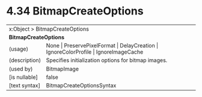 <html dir="LTR" xmlns:mshelp="http://msdn.microsoft.com/mshelp" xmlns:ddue="http://ddue.schemas.microsoft.com/authoring/2003/5" xmlns:xlink="http://www.w3.org/1999/xlink" xmlns:tool="http://www.microsoft.com/tooltip">

<body>
 <input type="hidden" id="userDataCache" class="userDataStyle">
 <input type="hidden" id="hiddenScrollOffset">
 <img id="dropDownImage" style="display:none; height:0; width:0;" src="../local/drpdown.gif">
 <img id="dropDownHoverImage" style="display:none; height:0; width:0;" src="../local/drpdown_orange.gif">
 <img id="collapseImage" style="display:none; height:0; width:0;" src="../local/collapse.gif">
 <img id="expandImage" style="display:none; height:0; width:0;" src="../local/exp.gif">
 <img id="collapseAllImage" style="display:none; height:0; width:0;" src="../local/collall.gif">
 <img id="expandAllImage" style="display:none; height:0; width:0;" src="../local/expall.gif">
 <img id="copyImage" style="display:none; height:0; width:0;" src="../local/copycode.gif">
 <img id="copyHoverImage" style="display:none; height:0; width:0;" src="../local/copycodeHighlight.gif">
 <div id="header"><h1 class="heading">4.34 BitmapCreateOptions</h1></div>

 <div id="mainSection">
 <div id="mainBody">
 <div id="allHistory" class="saveHistory" onsave="saveAll()" onload="loadAll()"></div>
 <p xmlns:wsd="http://wsdev.schemas.microsoft.com/authoring/2008/2" xmlns:msxsl="urn:schemas-microsoft-com:xslt" xmlns:script="urn:script" xmlns:build="urn:build">
 </p>
 <div id="sectionSection0" class="section" name="collapseableSection">
 <content xmlns="http://ddue.schemas.microsoft.com/authoring/2003/5" xmlns:wsd="http://wsdev.schemas.microsoft.com/authoring/2008/2" xmlns:msxsl="urn:schemas-microsoft-com:xslt" xmlns:script="urn:script" xmlns:build="urn:build">
 </content>
 </div>
 <div id="sectionSection1" class="section" name="collapseableSection">
 <content xmlns="http://ddue.schemas.microsoft.com/authoring/2003/5" xmlns:wsd="http://wsdev.schemas.microsoft.com/authoring/2008/2" xmlns:msxsl="urn:schemas-microsoft-com:xslt" xmlns:script="urn:script" xmlns:build="urn:build">
 <table class="ProtocolAuthoredTable" xmlns="">
 <tr><td colspan="2">
<mshelp:link keywords="c0d383e4-fcdb-4546-a06b-81c262fe2a5e" tabindex="0">x:Object</mshelp:link> &gt; <mshelp:link keywords="2a74c775-70d4-4dbc-bafd-284340f79acb" tabindex="0">BitmapCreateOptions</mshelp:link> </td>
 </tr>
 <tr><td colspan="2">
 <b>BitmapCreateOptions</b> </td>
 </tr>
 <tr><td><div class="indent0">(usage)</div></td>
 <td><mshelp:link keywords="f21520e0-a75f-44e5-8be4-8678c4642fa6" tabindex="0">None</mshelp:link> | <mshelp:link keywords="f21520e0-a75f-44e5-8be4-8678c4642fa6" tabindex="0">PreservePixelFormat</mshelp:link> | <mshelp:link keywords="f21520e0-a75f-44e5-8be4-8678c4642fa6" tabindex="0">DelayCreation</mshelp:link> | <mshelp:link keywords="f21520e0-a75f-44e5-8be4-8678c4642fa6" tabindex="0">IgnoreColorProfile</mshelp:link> | <mshelp:link keywords="f21520e0-a75f-44e5-8be4-8678c4642fa6" tabindex="0">IgnoreImageCache</mshelp:link></td>
 </tr>
 <tr><td><div class="indent0">(description)</div></td>
 <td>Specifies initialization options for bitmap images.</td>
 </tr>
 <tr><td><div class="indent0">(used by)</div></td>
 <td><mshelp:link keywords="2a5be661-cb0f-4cb2-b08d-db2174130624" tabindex="0">BitmapImage</mshelp:link></td>
 </tr>
 <tr><td><div class="indent0">[is nullable]</div></td>
 <td>false</td>
 </tr>
 <tr><td><div class="indent0">[text syntax]</div></td>
 <td><mshelp:link keywords="f21520e0-a75f-44e5-8be4-8678c4642fa6" tabindex="0">BitmapCreateOptionsSyntax</mshelp:link></td>
 </tr>
</table>
 </content>
 </div>
 <!--[if gte IE 5]>
 <tool:tip element="languageFilterToolTip" avoidmouse="false"/>
 <![endif]-->
 </div>
 <a name="feedback"></a><span></span>
 </div>
</body></html>
